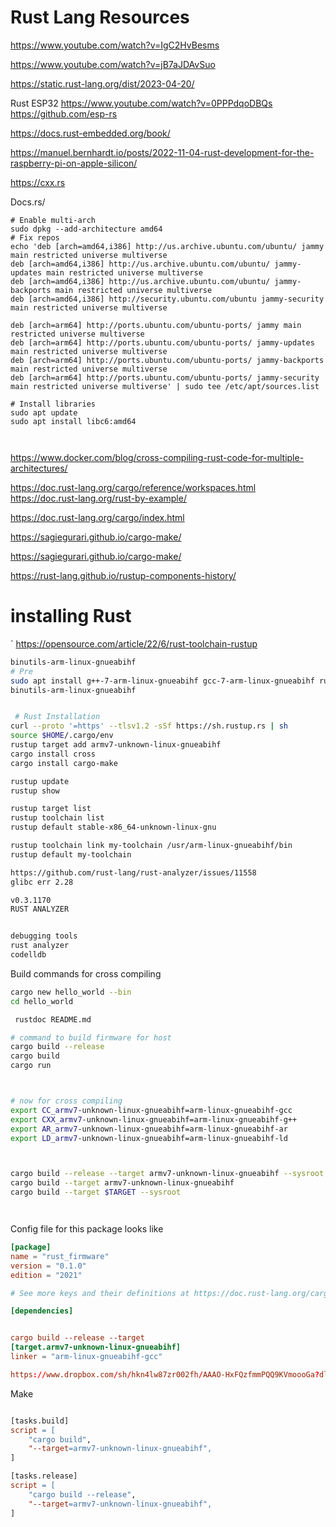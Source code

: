 # Rust Lang Resources
https://www.youtube.com/watch?v=IgC2HvBesms

https://www.youtube.com/watch?v=jB7aJDAvSuo

https://static.rust-lang.org/dist/2023-04-20/


Rust ESP32
https://www.youtube.com/watch?v=0PPPdqoDBQs
https://github.com/esp-rs


https://docs.rust-embedded.org/book/

https://manuel.bernhardt.io/posts/2022-11-04-rust-development-for-the-raspberry-pi-on-apple-silicon/

https://cxx.rs

Docs.rs/

```
# Enable multi-arch
sudo dpkg --add-architecture amd64
# Fix repos
echo 'deb [arch=amd64,i386] http://us.archive.ubuntu.com/ubuntu/ jammy main restricted universe multiverse
deb [arch=amd64,i386] http://us.archive.ubuntu.com/ubuntu/ jammy-updates main restricted universe multiverse
deb [arch=amd64,i386] http://us.archive.ubuntu.com/ubuntu/ jammy-backports main restricted universe multiverse
deb [arch=amd64,i386] http://security.ubuntu.com/ubuntu jammy-security main restricted universe multiverse

deb [arch=arm64] http://ports.ubuntu.com/ubuntu-ports/ jammy main restricted universe multiverse
deb [arch=arm64] http://ports.ubuntu.com/ubuntu-ports/ jammy-updates main restricted universe multiverse
deb [arch=arm64] http://ports.ubuntu.com/ubuntu-ports/ jammy-backports main restricted universe multiverse
deb [arch=arm64] http://ports.ubuntu.com/ubuntu-ports/ jammy-security main restricted universe multiverse' | sudo tee /etc/apt/sources.list

# Install libraries
sudo apt update
sudo apt install libc6:amd64



```

https://www.docker.com/blog/cross-compiling-rust-code-for-multiple-architectures/

https://doc.rust-lang.org/cargo/reference/workspaces.html
https://doc.rust-lang.org/rust-by-example/

https://doc.rust-lang.org/cargo/index.html

https://sagiegurari.github.io/cargo-make/

https://sagiegurari.github.io/cargo-make/


https://rust-lang.github.io/rustup-components-history/

# installing Rust
`
https://opensource.com/article/22/6/rust-toolchain-rustup

```sh
binutils-arm-linux-gnueabihf
# Pre
sudo apt install g++-7-arm-linux-gnueabihf gcc-7-arm-linux-gnueabihf rust-gdb sshapass
binutils-arm-linux-gnueabihf


 # Rust Installation
curl --proto '=https' --tlsv1.2 -sSf https://sh.rustup.rs | sh
source $HOME/.cargo/env
rustup target add armv7-unknown-linux-gnueabihf
cargo install cross
cargo install cargo-make

rustup update
rustup show

rustup target list
rustup toolchain list
rustup default stable-x86_64-unknown-linux-gnu

rustup toolchain link my-toolchain /usr/arm-linux-gnueabihf/bin
rustup default my-toolchain

https://github.com/rust-lang/rust-analyzer/issues/11558
glibc err 2.28

v0.3.1170
RUST ANALYZER


debugging tools
rust analyzer
codelldb

```



Build commands for cross compiling

```sh
cargo new hello_world --bin
cd hello_world

 rustdoc README.md

# command to build firmware for host
cargo build --release
cargo build
cargo run



# now for cross compiling
export CC_armv7-unknown-linux-gnueabihf=arm-linux-gnueabihf-gcc
export CXX_armv7-unknown-linux-gnueabihf=arm-linux-gnueabihf-g++
export AR_armv7-unknown-linux-gnueabihf=arm-linux-gnueabihf-ar
export LD_armv7-unknown-linux-gnueabihf=arm-linux-gnueabihf-ld



cargo build --release --target armv7-unknown-linux-gnueabihf --sysroot /usr/arm-linux-gnueabihf
cargo build --target armv7-unknown-linux-gnueabihf
cargo build --target $TARGET --sysroot 




```


Config file for this package looks like
```toml
[package]
name = "rust_firmware"
version = "0.1.0"
edition = "2021"

# See more keys and their definitions at https://doc.rust-lang.org/cargo/reference/manifest.html

[dependencies]


cargo build --release --target
[target.armv7-unknown-linux-gnueabihf]
linker = "arm-linux-gnueabihf-gcc"

https://www.dropbox.com/sh/hkn4lw87zr002fh/AAAO-HxFQzfmmPQQ9KVmoooGa?dl=0


```



Make
```MakeFile

[tasks.build]
script = [
    "cargo build",
    "--target=armv7-unknown-linux-gnueabihf",
]

[tasks.release]
script = [
    "cargo build --release",
    "--target=armv7-unknown-linux-gnueabihf",
]
```
